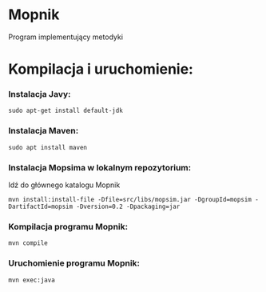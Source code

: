 # Mopnik
Program implementujący metodyki

# Kompilacja i uruchomienie:

### Instalacja Javy:
`sudo apt-get install default-jdk`

### Instalacja Maven:
`sudo apt install maven`

### Instalacja Mopsima w lokalnym repozytorium:

Idź do głównego katalogu Mopnik

`mvn install:install-file -Dfile=src/libs/mopsim.jar -DgroupId=mopsim -DartifactId=mopsim -Dversion=0.2 -Dpackaging=jar`

### Kompilacja programu Mopnik:
`mvn compile`

### Uruchomienie programu Mopnik:
`mvn exec:java`
